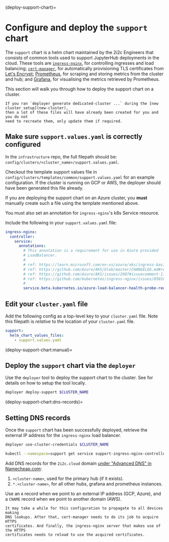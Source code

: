 (deploy-support-chart)=
# Configure and deploy the `support` chart

The `support` chart is a helm chart maintained by the 2i2c Engineers that consists of common tools used to support JupyterHub deployments in the cloud.
These tools are [`ingress-nginx`](https://kubernetes.github.io/ingress-nginx/), for controlling ingresses and load balancing; [`cert-manager`](https://cert-manager.io/docs/), for automatically provisioning TLS certificates from [Let's Encrypt](https://letsencrypt.org/); [Prometheus](https://prometheus.io/), for scraping and storing metrics from the cluster and hub; and [Grafana](https://grafana.com/), for visualising the metrics retrieved by Prometheus.

This section will walk you through how to deploy the support chart on a cluster.

```{attention}
If you ran `deployer generate dedicated-cluster ...` during the [new cluster setup](new-cluster),
then a lot of these files will have already been created for you and you do not
need to recreate them, only update them if required.
```

## Make sure `support.values.yaml` is correctly configured

In the `infrastructure` repo, the full filepath should be: `config/clusters/<cluster_name>/support.values.yaml`.

Checkout the template support values file in `config/clusters/templates/common/support.values.yaml` for an example configuration. If the cluster is running on GCP or AWS, the deployer should have been generated this file already.

If you are deploying the support chart on an Azure cluster, you **must** manually create such a file using the template mentioned above.

You must also set an annotation for `ingress-nginx`'s k8s Service resource.

Include the following in your `support.values.yaml` file:

```yaml
ingress-nginx:
  controller:
    service:
      annotations:
        # This annotation is a requirement for use in Azure provided
        # LoadBalancer.
        #
        # ref: https://learn.microsoft.com/en-us/azure/aks/ingress-basic?tabs=azure-cli#basic-configuration
        # ref: https://github.com/Azure/AKS/blob/master/CHANGELOG.md#release-2022-09-11
        # ref: https://github.com/Azure/AKS/issues/2907#issuecomment-1109759262
        # ref: https://github.com/kubernetes/ingress-nginx/issues/8501#issuecomment-1108428615
        #
        service.beta.kubernetes.io/azure-load-balancer-health-probe-request-path: /healthz
```

## Edit your `cluster.yaml` file

Add the following config as a top-level key to your `cluster.yaml` file.
Note this filepath is _relative_ to the location of your `cluster.yaml` file.

```yaml
support:
  helm_chart_values_files:
    - support.values.yaml
```

(deploy-support-chart:manual)=
## Deploy the `support` chart via the `deployer`

Use the `deployer` tool to deploy the support chart to the cluster.
See [](hubs:manual-deploy) for details on how to setup the tool locally.

```bash
deployer deploy-support $CLUSTER_NAME
```

(deploy-support-chart:dns-records)=
## Setting DNS records

Once the `support` chart has been successfully deployed, retrieve the external IP address for the `ingress-nginx` load balancer.

```bash
deployer use-cluster-credentials $CLUSTER_NAME
```

```bash
kubectl --namespace=support get service support-ingress-nginx-controller
```

Add DNS records for the `2i2c.cloud` domain [under "Advanced DNS" in
Namecheap.com](https://ap.www.namecheap.com/Domains/DomainControlPanel/2i2c.cloud/advancedns):

1. `<cluster-name>`, used for the primary hub (if it exists).
2. `*.<cluster-name>`, for all other hubs, grafana and prometheus
   instances.

Use an `A` record when we point to an external IP address (GCP, Azure), and a
`CNAME` record when we point to another domain (AWS).

```{note}
It may take a while for this configuration to propagate to all devices making
DNS lookups. After that, cert-manager needs to do its job to acquire HTTPS
certificates. And finally, the ingress-nginx server that makes use of the HTTPS
certificates needs to reload to use the acquired certificates.
```
